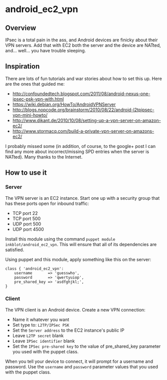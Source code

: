 # android_ec2_vpn

## Overview

IPsec is a total pain in the ass, and Android devices are finicky about their
VPN servers.  Add that with EC2 both the server and the device are NATted,
and...  well... you have trouble sleeping.

## Inspiration

There are lots of fun tutorials and war stories about how to set this up.  Here
are the ones that guided me:

* http://confoundedtech.blogspot.com/2011/08/android-nexus-one-ipsec-psk-vpn-with.html
* https://wiki.debian.org/HowTo/AndroidVPNServer
* http://blogs.nopcode.org/brainstorm/2010/08/22/android-l2tpipsec-vpn-mini-howto/
* http://www.dikant.de/2010/10/08/setting-up-a-vpn-server-on-amazon-ec2/
* http://www.stormacq.com/build-a-private-vpn-server-on-amazons-ec2/

I probably missed some (in addition, of course, to the google+ post I can find
any more about incorrect/missing SPD entries when the server is NATted).  Many
thanks to the Internet.

## How to use it

### Server

The VPN server is an EC2 instance.  Start one up with a security group that has
these ports open for inbound traffic:

* TCP port 22
* TCP port 500
* UDP port 500
* UDP port 4500

Install this module using the command ```puppet module
inkblot/android_ec2_vpn```.  This will ensure that all of its dependencies are
satisfied.

Using puppet and this module, apply something like this on the server:

```puppet
class { 'android_ec2_vpn':
	username       => 'guesswho',
	password       => 'qwertyuiop',
	pre_shared_key => 'asdfghjkl;',
}
```

### Client

The VPN client is an Android device.  Create a new VPN connection:

* Name it whatever you want
* Set type to: ```L2TP/IPSec PSK```
* Set the ```Server address``` to the EC2 instance's public IP
* Leave ```L2TP secret``` blank
* Leave ```IPSec identifier``` blank
* Set the ```IPSec pre-shared key``` to the value of pre_shared_key parameter
  you used with the puppet class.

When you tell your device to connect, it will prompt for a username and
password.  Use the ```username``` and ```password``` parameter values that you
used with the puppet class.
